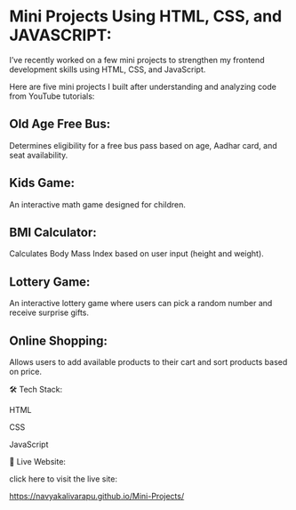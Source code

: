 # Mini Projects Using HTML, CSS, and JAVASCRIPT:
I’ve recently worked on a few mini projects to strengthen my frontend development skills using HTML, CSS, and JavaScript.

Here are five mini projects I built after understanding and analyzing code from YouTube tutorials:

## Old Age Free Bus:

  Determines eligibility for a free bus pass based on age, Aadhar card, and seat availability.

## Kids Game:

  An interactive math game designed for children.

## BMI Calculator:

  Calculates Body Mass Index based on user input (height and weight).

## Lottery Game:

  An interactive lottery game where users can pick a random number and receive surprise gifts.

## Online Shopping:

  Allows users to add available products to their cart and sort products based on price.

🛠️ Tech Stack:

 HTML

 CSS

 JavaScript

🔗 Live Website:

  click here to visit the live site:
  
  https://navyakalivarapu.github.io/Mini-Projects/



